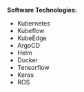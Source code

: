 **Software Technologies:**
- Kubernetes
 - Kubeflow
 - KubeEdge
 - ArgoCD
 - Helm
 - Docker
- Tensorflow
- Keras
- ROS
